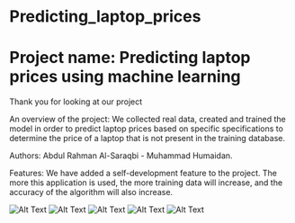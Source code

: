 # Predicting_laptop_prices


# Project name: Predicting laptop prices using machine learning

Thank you for looking at our project

An overview of the project: We collected real data, created and trained the model in order
to predict laptop prices based on specific specifications to determine the price of a 
laptop that is not present in the training database.

Authors: Abdul Rahman Al-Saraqbi - Muhammad Humaidan.

Features: We have added a self-development feature to the project. The more this application is used, 
the more training data will increase, and the accuracy of the algorithm will also increase.

![Alt Text](images/1.png)
![Alt Text](images/2.png)
![Alt Text](images/3.png)
![Alt Text](images/4.png)
![Alt Text](images/5.png)

